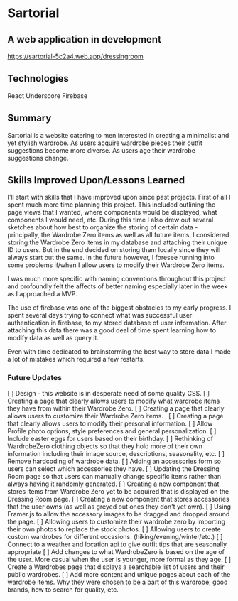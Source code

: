 # Sartorial
## A web application in development
https://sartorial-5c2a4.web.app/dressingroom

## Technologies
React
Underscore
Firebase

## Summary
Sartorial is a website catering to men interested in creating a minimalist and yet stylish wardrobe. As users acquire wardrobe pieces their outfit suggestions become more diverse. As users age their wardrobe suggestions change.



## Skills Improved Upon/Lessons Learned

I'll start with skills that I have improved upon since past projects. First of all I spent much more time planning this project. This included outlining the page views that I wanted, where components would be displayed, what components I would need, etc. During this time I also drew out several sketches about how best to organize the storing of certain data - principally, the Wardrobe Zero items as well as all future items. I considered storing the Wardrobe Zero items in my database and attaching their unique ID to users. But in the end decided on storing them locally since they will always start out the same. In the future however, I foresee running into some problems if/when I allow users to modify their Wardrobe Zero items.

I was much more specific with naming conventions throughout this project and profoundly felt the affects of better naming especially later in the week as I approached a MVP.

The use of firebase was one of the biggest obstacles to my early progress. I spent several days trying to connect what was successful user authentication in firebase, to my stored database of user information. After attaching this data there was a good deal of time spent learning how to modify data as well as query it.

Even with time dedicated to brainstorming the best way to store data I made a lot of mistakes which required a few restarts.




### Future Updates
[ ] Design - this website is in desperate need of some quality CSS.
[ ] Creating a page that clearly allows users to modify what wardrobe items they have from within their Wardrobe Zero.
[ ] Creating a page that clearly allows users to customize their Wardrobe Zero items. .
[ ] Creating a page that clearly allows users to modify their personal information.
[ ] Allow Profile photo options, style preferences and general personalization.
[ ] Include easter eggs for users based on their birthday.
[ ] Rethinking of WardrobeZero clothing objects so that they hold more of their own information including their image source, descriptions, seasonality, etc.
[ ] Remove hardcoding of wardrobe data.
[ ] Adding an accessories form so users can select which accessories they have.
[ ] Updating the Dressing Room page so that users can manually change specific items rather than always having it randomly generated.
[ ] Creating a new component that stores items from Wardrobe Zero yet to be acquired that is displayed on the Dressing Room page.
[ ] Creating a new component that stores accessories that the user owns (as well as greyed out ones they don't yet own).
[ ] Using Framer.js to allow the accessory images to be dragged and dropped around the page.
[ ] Allowing users to customize their wardrobe zero by importing their own photos to replace the stock photos.
[ ] Allowing users to create custom wardrobes for different occasions. (hiking/evening/winter/etc.)
[ ] Connect to a weather and location api to give outfit tips that are seasonally appropriate
[ ] Add changes to what WardrobeZero is based on the age of the user. More casual when the user is younger, more formal as they age.
[ ] Create a Wardrobes page that displays a searchable list of users and their public wardrobes.
[ ] Add more content and unique pages about each of the wardrobe items. Why they were chosen to be a part of this wardrobe, good brands, how to search for quality, etc.
